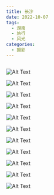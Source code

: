 ```yaml
---
title: 长沙
date: 2022-10-07
tags:
  - 湖南
  - 旅行
  - 风光
categories:
  - 摄影
---
```


<img src="https://blog-1321452376.cos.ap-shanghai.myqcloud.com/%E6%91%84%E5%BD%B1%2F%E9%95%BF%E6%B2%99%2Fhaou-5882.jpg" alt="">

<!-- more -->

![Alt Text](https://blog-1321452376.cos.ap-shanghai.myqcloud.com/%E6%91%84%E5%BD%B1%2F%E9%95%BF%E6%B2%99%2Fhaou-5756.jpg)

![Alt Text](https://blog-1321452376.cos.ap-shanghai.myqcloud.com/%E6%91%84%E5%BD%B1%2F%E9%95%BF%E6%B2%99%2Fhaou-5765.jpg)

![Alt Text](https://blog-1321452376.cos.ap-shanghai.myqcloud.com/%E6%91%84%E5%BD%B1%2F%E9%95%BF%E6%B2%99%2Fhaou-5774.jpg)

![Alt Text](https://blog-1321452376.cos.ap-shanghai.myqcloud.com/%E6%91%84%E5%BD%B1%2F%E9%95%BF%E6%B2%99%2Fhaou-5798.jpg)

![Alt Text](https://blog-1321452376.cos.ap-shanghai.myqcloud.com/%E6%91%84%E5%BD%B1%2F%E9%95%BF%E6%B2%99%2Fhaou-5814.jpg)

![Alt Text](https://blog-1321452376.cos.ap-shanghai.myqcloud.com/%E6%91%84%E5%BD%B1%2F%E9%95%BF%E6%B2%99%2Fhaou-5820.jpg)

![Alt Text](https://blog-1321452376.cos.ap-shanghai.myqcloud.com/%E6%91%84%E5%BD%B1%2F%E9%95%BF%E6%B2%99%2Fhaou-5876.jpg)

![Alt Text](https://blog-1321452376.cos.ap-shanghai.myqcloud.com/%E6%91%84%E5%BD%B1%2F%E9%95%BF%E6%B2%99%2Fhaou-5887.jpg)

![Alt Text](https://blog-1321452376.cos.ap-shanghai.myqcloud.com/%E6%91%84%E5%BD%B1%2F%E9%95%BF%E6%B2%99%2Fhaou-5892.jpg)

![Alt Text](https://blog-1321452376.cos.ap-shanghai.myqcloud.com/%E6%91%84%E5%BD%B1%2F%E9%95%BF%E6%B2%99%2Fhaou-5899.jpg)

![Alt Text](https://blog-1321452376.cos.ap-shanghai.myqcloud.com/%E6%91%84%E5%BD%B1%2F%E9%95%BF%E6%B2%99%2Fhaou-5904.jpg)
